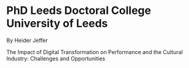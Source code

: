 # PhD Leeds Doctoral College University of Leeds
By Heider Jeffer

The Impact of Digital Transformation on Performance and the Cultural Industry: Challenges and Opportunities
